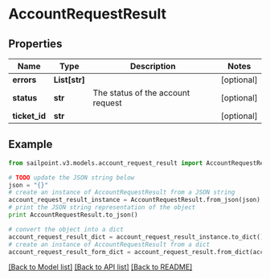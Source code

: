 # AccountRequestResult


## Properties
Name | Type | Description | Notes
------------ | ------------- | ------------- | -------------
**errors** | **List[str]** |  | [optional] 
**status** | **str** | The status of the account request | [optional] 
**ticket_id** | **str** |  | [optional] 

## Example

```python
from sailpoint.v3.models.account_request_result import AccountRequestResult

# TODO update the JSON string below
json = "{}"
# create an instance of AccountRequestResult from a JSON string
account_request_result_instance = AccountRequestResult.from_json(json)
# print the JSON string representation of the object
print AccountRequestResult.to_json()

# convert the object into a dict
account_request_result_dict = account_request_result_instance.to_dict()
# create an instance of AccountRequestResult from a dict
account_request_result_form_dict = account_request_result.from_dict(account_request_result_dict)
```
[[Back to Model list]](../README.md#documentation-for-models) [[Back to API list]](../README.md#documentation-for-api-endpoints) [[Back to README]](../README.md)


